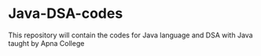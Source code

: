 # Java-DSA-codes
This repository will contain the codes for Java language and DSA with Java taught by Apna College
